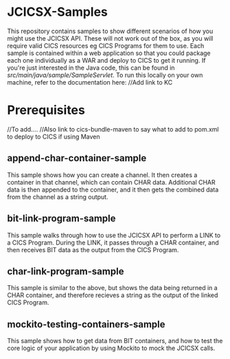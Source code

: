 # JCICSX-Samples

This repository contains samples to show different scenarios of how you might use the JCICSX API. 
These will not work out of the box, as you will require valid CICS resources eg CICS Programs for them to use. 
Each sample is contained within a web application so that you could package each one individually as a WAR and deploy to CICS to get it running. If you're just interested in the Java code, this can be found in *src/main/java/sample/SampleServlet*. To run this locally on your own machine, refer to the documentation here: 
//Add link to KC

# Prerequisites

//To add....
//Also link to cics-bundle-maven to say what to add to pom.xml to deploy to CICS if using Maven



## append-char-container-sample

This sample shows how you can create a channel. It then creates a container in that channel, which can contain CHAR data. Additional CHAR data is then appended to the container, and it then gets the combined data from the channel as a string output. 
  
## bit-link-program-sample

This sample walks through how to use the JCICSX API to perform a LINK to a CICS Program. During the LINK, it passes through a CHAR container, and then receives BIT data as the output from the CICS Program. 
  
## char-link-program-sample

This sample is similar to the above, but shows the data being returned in a CHAR container, and therefore recieves a string as the output of the linked CICS Program. 

## mockito-testing-containers-sample

This sample shows how to get data from BIT containers, and how to test the core logic of your application by using Mockito to mock the JCICSX calls. 